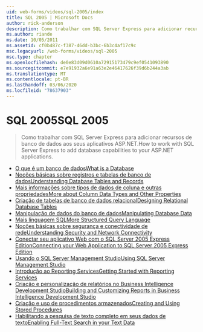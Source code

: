 ```yaml
---
uid: web-forms/videos/sql-2005/index
title: SQL 2005 | Microsoft Docs
author: rick-anderson
description: Como trabalhar com SQL Server Express para adicionar recursos de banco de dados aos seus aplicativos ASP.NET.
ms.author: riande
ms.date: 10/05/2011
ms.assetid: cf0b487c-f387-46dd-b3bc-6b3c4af17c9c
msc.legacyurl: /web-forms/videos/sql-2005
msc.type: chapter
ms.openlocfilehash: de0e83d09d0610a72915173479c9ef0541093890
ms.sourcegitcommit: e7e91932a6e91a63e2e46417626f39d6b244a3ab
ms.translationtype: MT
ms.contentlocale: pt-BR
ms.lasthandoff: 03/06/2020
ms.locfileid: "78637903"
---
```

# <a name="sql-2005"></a><span data-ttu-id="b73e9-103">SQL 2005</span><span class="sxs-lookup"><span data-stu-id="b73e9-103">SQL 2005</span></span>

> <span data-ttu-id="b73e9-104">Como trabalhar com SQL Server Express para adicionar recursos de banco de dados aos seus aplicativos ASP.NET.</span><span class="sxs-lookup"><span data-stu-id="b73e9-104">How to work with SQL Server Express to add database capabilities to your ASP.NET applications.</span></span>

- [<span data-ttu-id="b73e9-105">O que é um banco de dados</span><span class="sxs-lookup"><span data-stu-id="b73e9-105">What is a Database</span></span>](what-is-a-database.md)
- [<span data-ttu-id="b73e9-106">Noções básicas sobre registros e tabelas de banco de dados</span><span class="sxs-lookup"><span data-stu-id="b73e9-106">Understanding Database Tables and Records</span></span>](understanding-database-tables-and-records.md)
- [<span data-ttu-id="b73e9-107">Mais informações sobre tipos de dados de coluna e outras propriedades</span><span class="sxs-lookup"><span data-stu-id="b73e9-107">More about Column Data Types and Other Properties</span></span>](more-about-column-data-types-and-other-properties.md)
- [<span data-ttu-id="b73e9-108">Criação de tabelas de banco de dados relacional</span><span class="sxs-lookup"><span data-stu-id="b73e9-108">Designing Relational Database Tables</span></span>](designing-relational-database-tables.md)
- [<span data-ttu-id="b73e9-109">Manipulação de dados do banco de dados</span><span class="sxs-lookup"><span data-stu-id="b73e9-109">Manipulating Database Data</span></span>](manipulating-database-data.md)
- [<span data-ttu-id="b73e9-110">Mais linguagem SQL</span><span class="sxs-lookup"><span data-stu-id="b73e9-110">More Structured Query Language</span></span>](more-structured-query-language.md)
- [<span data-ttu-id="b73e9-111">Noções básicas sobre segurança e conectividade de rede</span><span class="sxs-lookup"><span data-stu-id="b73e9-111">Understanding Security and Network Connectivity</span></span>](understanding-security-and-network-connectivity.md)
- [<span data-ttu-id="b73e9-112">Conectar seu aplicativo Web com o SQL Server 2005 Express Edition</span><span class="sxs-lookup"><span data-stu-id="b73e9-112">Connecting your Web Application to SQL Server 2005 Express Edition</span></span>](connecting-your-web-application-to-sql-server-2005-express-edition.md)
- [<span data-ttu-id="b73e9-113">Usando o SQL Server Management Studio</span><span class="sxs-lookup"><span data-stu-id="b73e9-113">Using SQL Server Management Studio</span></span>](using-sql-server-management-studio.md)
- [<span data-ttu-id="b73e9-114">Introdução ao Reporting Services</span><span class="sxs-lookup"><span data-stu-id="b73e9-114">Getting Started with Reporting Services</span></span>](getting-started-with-reporting-services.md)
- [<span data-ttu-id="b73e9-115">Criação e personalização de relatórios no Business Intelligence Development Studio</span><span class="sxs-lookup"><span data-stu-id="b73e9-115">Building and Customizing Reports in Business Intelligence Development Studio</span></span>](building-and-customizing-reports-in-business-intelligence-development-studio.md)
- [<span data-ttu-id="b73e9-116">Criação e uso de procedimentos armazenados</span><span class="sxs-lookup"><span data-stu-id="b73e9-116">Creating and Using Stored Procedures</span></span>](creating-and-using-stored-procedures.md)
- [<span data-ttu-id="b73e9-117">Habilitando a pesquisa de texto completo em seus dados de texto</span><span class="sxs-lookup"><span data-stu-id="b73e9-117">Enabling Full-Text Search in your Text Data</span></span>](enabling-full-text-search-in-your-text-data.md)
